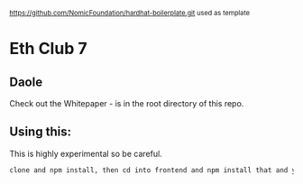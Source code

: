 <sup>https://github.com/NomicFoundation/hardhat-boilerplate.git used as template</sup>

# Eth Club 7
## Daole

Check out the Whitepaper - is in the root directory of this repo.


## Using this:
This is highly experimental so be careful.

```sh
clone and npm install, then cd into frontend and npm install that and you're golden.
```

